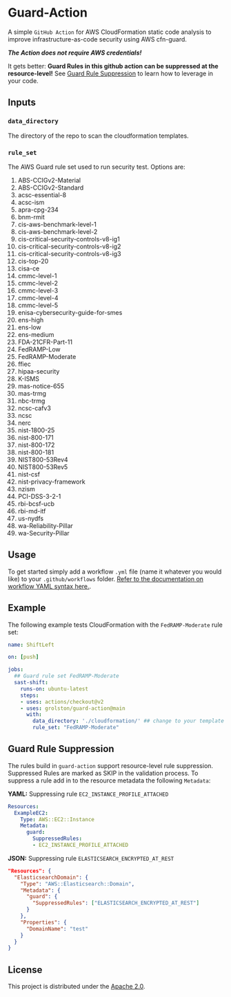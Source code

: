 # Guard-Action

A simple `GitHub Action` for AWS CloudFormation static code analysis to improve infrastructure-as-code security using AWS cfn-guard.

***The Action does not require AWS credentials!***

It gets better:
**Guard Rules in this github action can be suppressed at the resource-level!** See [Guard Rule Suppression](#guard-rule-suppression) to learn how to leverage in your code.

## Inputs

### `data_directory`

The directory of the repo to scan the cloudformation templates.

### `rule_set`

The AWS Guard rule set used to run security test. Options are:

1. ABS-CCIGv2-Material
2. ABS-CCIGv2-Standard
3. acsc-essential-8
4. acsc-ism
5. apra-cpg-234
6. bnm-rmit
7. cis-aws-benchmark-level-1
8. cis-aws-benchmark-level-2
9. cis-critical-security-controls-v8-ig1
10. cis-critical-security-controls-v8-ig2
11. cis-critical-security-controls-v8-ig3
12. cis-top-20
13. cisa-ce
14. cmmc-level-1
15. cmmc-level-2
16. cmmc-level-3
17. cmmc-level-4
18. cmmc-level-5
19. enisa-cybersecurity-guide-for-smes
20. ens-high
21. ens-low
22. ens-medium
23. FDA-21CFR-Part-11
24. FedRAMP-Low
25. FedRAMP-Moderate
26. ffiec
27. hipaa-security
28. K-ISMS
29. mas-notice-655
30. mas-trmg
31. nbc-trmg
32. ncsc-cafv3
33. ncsc
34. nerc
35. nist-1800-25
36. nist-800-171
37. nist-800-172
38. nist-800-181
39. NIST800-53Rev4
40. NIST800-53Rev5
41. nist-csf
42. nist-privacy-framework
43. nzism
44. PCI-DSS-3-2-1
45. rbi-bcsf-ucb
46. rbi-md-itf
47. us-nydfs
48. wa-Reliability-Pillar
49. wa-Security-Pillar

## Usage

To get started simply add a workflow `.yml` file (name it whatever you would like) to your `.github/workflows` folder. [Refer to the documentation on workflow YAML syntax here.](https://help.github.com/en/articles/workflow-syntax-for-github-actions).

## Example

The following example tests CloudFormation with the `FedRAMP-Moderate` rule set:

```yaml
name: ShiftLeft

on: [push]

jobs:
  ## Guard rule set FedRAMP-Moderate
  sast-shift:
    runs-on: ubuntu-latest
    steps:
    - uses: actions/checkout@v2
    - uses: grolston/guard-action@main
      with:
        data_directory: './cloudformation/' ## change to your template directory
        rule_set: "FedRAMP-Moderate"
```

## Guard Rule Suppression

The rules build in `guard-action` support resource-level rule suppression. Suppressed Rules are marked as SKIP in the validation process. To suppress a rule add in to the resource metadata the following `Metadata`:

**YAML:**
Suppressing rule `EC2_INSTANCE_PROFILE_ATTACHED`
```yaml
Resources:
  ExampleEC2:
    Type: AWS::EC2::Instance
    Metadata:
      guard:
        SuppressedRules:
        - EC2_INSTANCE_PROFILE_ATTACHED
```

**JSON:**
Suppressing rule `ELASTICSEARCH_ENCRYPTED_AT_REST`
```json
"Resources": {
  "ElasticsearchDomain": {
    "Type": "AWS::Elasticsearch::Domain",
    "Metadata": {
      "guard": {
        "SuppressedRules": ["ELASTICSEARCH_ENCRYPTED_AT_REST"]
      }
    },
    "Properties": {
      "DomainName": "test"
    }
  }
}
```

## License

This project is distributed under the [Apache 2.0](LICENSE.md).
